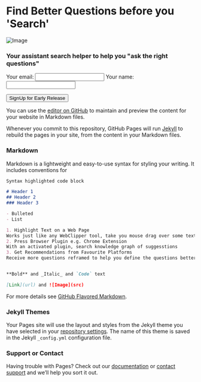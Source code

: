 # Find Better Questions before you 'Search'

![Image](https://github.com/wizlearner/0research/master/0Research_MobileScreenShot.png)

### Your assistant search helper to help you "ask the right questions"
 

<form
  action="https://formspree.io/mqkelkyb"
  method="POST"
>
  <label>
    Your email:
    <input type="text" name="_replyto">
  </label>
  
  <label>
    Your name:
    <input type="text" name="_replyto">
  </label>

  <!-- your other form fields go here -->

  <button type="submit">SignUp for Early Release</button>
</form>



You can use the [editor on GitHub](https://github.com/wizlearner/0research.com/edit/master/index.md) to maintain and preview the content for your website in Markdown files.

Whenever you commit to this repository, GitHub Pages will run [Jekyll](https://jekyllrb.com/) to rebuild the pages in your site, from the content in your Markdown files.

### Markdown

Markdown is a lightweight and easy-to-use syntax for styling your writing. It includes conventions for

```markdown
Syntax highlighted code block

# Header 1
## Header 2
### Header 3

- Bulleted
- List

1. Highlight Text on a Web Page
Works just like any WebClipper tool, take you mouse drag over some text and feed your direction of search
2. Press Browser Plugin e.g. Chrome Extension
With an activated plugin, search knowledge graph of suggesstions
3. Get Recommendations from Favourite Platforms
Receive more questions reframed to help you define the questions better


**Bold** and _Italic_ and `Code` text

[Link](url) and ![Image](src)
```

For more details see [GitHub Flavored Markdown](https://guides.github.com/features/mastering-markdown/).

### Jekyll Themes

Your Pages site will use the layout and styles from the Jekyll theme you have selected in your [repository settings](https://github.com/wizlearner/0research.com/settings). The name of this theme is saved in the Jekyll `_config.yml` configuration file.

### Support or Contact

Having trouble with Pages? Check out our [documentation](https://help.github.com/categories/github-pages-basics/) or [contact support](https://github.com/contact) and we’ll help you sort it out.
